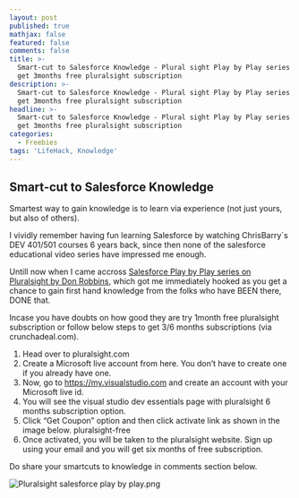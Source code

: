```yaml
---
layout: post
published: true
mathjax: false
featured: false
comments: false
title: >-
  Smart-cut to Salesforce Knowledge - Plural sight Play by Play series + Way to
  get 3months free pluralsight subscription
description: >-
  Smart-cut to Salesforce Knowledge - Plural sight Play by Play series + Way to
  get 3months free pluralsight subscription
headline: >-
  Smart-cut to Salesforce Knowledge - Plural sight Play by Play series + Way to
  get 3months free pluralsight subscription
categories:
  - Freebies
tags: 'LifeHack, Knowledge'
---
```

## Smart-cut to Salesforce Knowledge

Smartest way to gain knowledge is to learn via experience (not just yours, but also of others).

I vividly remember having fun learning Salesforce by watching ChrisBarry\`s DEV 401/501 courses 6 years back, since then none of the salesforce educational video series have impressed me enough.

Untill now when I came accross [Salesforce Play by Play series on Pluralsight by Don Robbins](https://app.pluralsight.com/library/search?i=1&m_Sort=relevance&q=play+by+play&q1=course&q2=salesforce&x1=categories&x2=tools), which got me immediately hooked as you get a chance to gain first hand knowledge from the folks who have BEEN there, DONE that.

Incase you have doubts on how good they are try 1month free pluralsight subscription or follow below steps to get 3/6 months subscriptions (via crunchadeal.com).

1. Head over to pluralsight.com
2. Create a Microsoft live account from here. You don’t have to create one if you already have one.
3. Now, go to https://my.visualstudio.com and create an account with your Microsoft live id.
4. You will see the visual studio dev essentials page with pluralsight 6 months subscription option.
5. Click “Get Coupon” option and then click activate link as shown in the image below.
pluralsight-free
6. Once activated, you will be taken to the pluralsight website. Sign up using your email and you will get six months of free subscription.

Do share your smartcuts to knowledge in comments section below.

![Pluralsight salesforce play by play.png]({{site.baseurl}}/images/plural%20sight%20salesforce%20play%20by%20play.png)